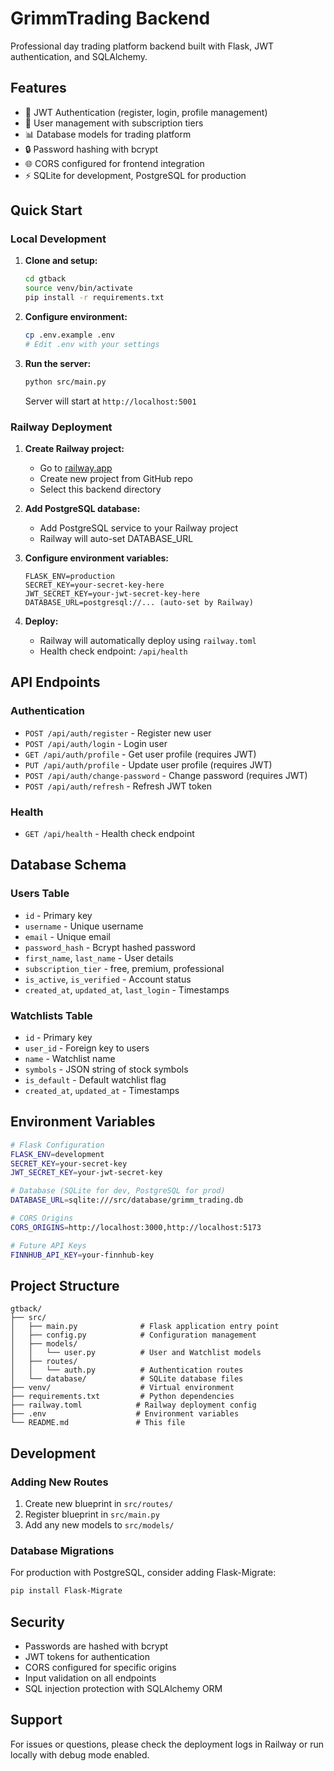 # GrimmTrading Backend

Professional day trading platform backend built with Flask, JWT authentication, and SQLAlchemy.

## Features

- 🔐 JWT Authentication (register, login, profile management)
- 👤 User management with subscription tiers
- 📊 Database models for trading platform
- 🔒 Password hashing with bcrypt
- 🌐 CORS configured for frontend integration
- ⚡ SQLite for development, PostgreSQL for production

## Quick Start

### Local Development

1. **Clone and setup:**
   ```bash
   cd gtback
   source venv/bin/activate
   pip install -r requirements.txt
   ```

2. **Configure environment:**
   ```bash
   cp .env.example .env
   # Edit .env with your settings
   ```

3. **Run the server:**
   ```bash
   python src/main.py
   ```

   Server will start at `http://localhost:5001`

### Railway Deployment

1. **Create Railway project:**
   - Go to [railway.app](https://railway.app)
   - Create new project from GitHub repo
   - Select this backend directory

2. **Add PostgreSQL database:**
   - Add PostgreSQL service to your Railway project
   - Railway will auto-set DATABASE_URL

3. **Configure environment variables:**
   ```
   FLASK_ENV=production
   SECRET_KEY=your-secret-key-here
   JWT_SECRET_KEY=your-jwt-secret-key-here
   DATABASE_URL=postgresql://... (auto-set by Railway)
   ```

4. **Deploy:**
   - Railway will automatically deploy using `railway.toml`
   - Health check endpoint: `/api/health`

## API Endpoints

### Authentication
- `POST /api/auth/register` - Register new user
- `POST /api/auth/login` - Login user
- `GET /api/auth/profile` - Get user profile (requires JWT)
- `PUT /api/auth/profile` - Update user profile (requires JWT)
- `POST /api/auth/change-password` - Change password (requires JWT)
- `POST /api/auth/refresh` - Refresh JWT token

### Health
- `GET /api/health` - Health check endpoint

## Database Schema

### Users Table
- `id` - Primary key
- `username` - Unique username
- `email` - Unique email
- `password_hash` - Bcrypt hashed password
- `first_name`, `last_name` - User details
- `subscription_tier` - free, premium, professional
- `is_active`, `is_verified` - Account status
- `created_at`, `updated_at`, `last_login` - Timestamps

### Watchlists Table
- `id` - Primary key
- `user_id` - Foreign key to users
- `name` - Watchlist name
- `symbols` - JSON string of stock symbols
- `is_default` - Default watchlist flag
- `created_at`, `updated_at` - Timestamps

## Environment Variables

```bash
# Flask Configuration
FLASK_ENV=development
SECRET_KEY=your-secret-key
JWT_SECRET_KEY=your-jwt-secret-key

# Database (SQLite for dev, PostgreSQL for prod)
DATABASE_URL=sqlite:///src/database/grimm_trading.db

# CORS Origins
CORS_ORIGINS=http://localhost:3000,http://localhost:5173

# Future API Keys
FINNHUB_API_KEY=your-finnhub-key
```

## Project Structure

```
gtback/
├── src/
│   ├── main.py              # Flask application entry point
│   ├── config.py            # Configuration management
│   ├── models/
│   │   └── user.py          # User and Watchlist models
│   ├── routes/
│   │   └── auth.py          # Authentication routes
│   └── database/            # SQLite database files
├── venv/                    # Virtual environment
├── requirements.txt         # Python dependencies
├── railway.toml            # Railway deployment config
├── .env                    # Environment variables
└── README.md               # This file
```

## Development

### Adding New Routes
1. Create new blueprint in `src/routes/`
2. Register blueprint in `src/main.py`
3. Add any new models to `src/models/`

### Database Migrations
For production with PostgreSQL, consider adding Flask-Migrate:
```bash
pip install Flask-Migrate
```

## Security

- Passwords are hashed with bcrypt
- JWT tokens for authentication
- CORS configured for specific origins
- Input validation on all endpoints
- SQL injection protection with SQLAlchemy ORM

## Support

For issues or questions, please check the deployment logs in Railway or run locally with debug mode enabled.

